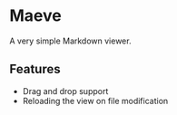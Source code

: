 # Maeve

A very simple Markdown viewer.

## Features

* Drag and drop support
* Reloading the view on file modification
